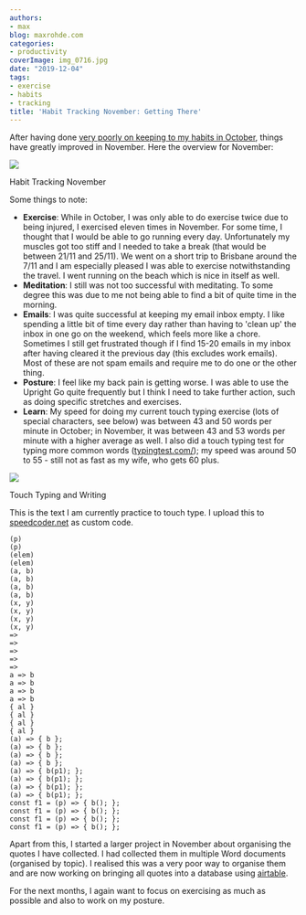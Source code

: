```yaml
---
authors:
- max
blog: maxrohde.com
categories:
- productivity
coverImage: img_0716.jpg
date: "2019-12-04"
tags:
- exercise
- habits
- tracking
title: 'Habit Tracking November: Getting There'
---
```


After having done [very poorly on keeping to my habits in October](https://maxrohde.com/2019/11/05/habit-tracking-october-injured-and-distracted/), things have greatly improved in November. Here the overview for November:

![](https://spearoflight.files.wordpress.com/2019/12/img_0716.jpg?w=1024)

Habit Tracking November

Some things to note:

- **Exercise**: While in October, I was only able to do exercise twice due to being injured, I exercised eleven times in November. For some time, I thought that I would be able to go running every day. Unfortunately my muscles got too stiff and I needed to take a break (that would be between 21/11 and 25/11). We went on a short trip to Brisbane around the 7/11 and I am especially pleased I was able to exercise notwithstanding the travel. I went running on the beach which is nice in itself as well.
- **Meditation**: I still was not too successful with meditating. To some degree this was due to me not being able to find a bit of quite time in the morning.
- **Emails**: I was quite successful at keeping my email inbox empty. I like spending a little bit of time every day rather than having to 'clean up' the inbox in one go on the weekend, which feels more like a chore. Sometimes I still get frustrated though if I find 15-20 emails in my inbox after having cleared it the previous day (this excludes work emails). Most of these are not spam emails and require me to do one or the other thing.
- **Posture**: I feel like my back pain is getting worse. I was able to use the Upright Go quite frequently but I think I need to take further action, such as doing specific stretches and exercises.
- **Learn**: My speed for doing my current touch typing exercise (lots of special characters, see below) was between 43 and 50 words per minute in October; in November, it was between 43 and 53 words per minute with a higher average as well. I also did a touch typing test for typing more common words ([typingtest.com/](https://www.typingtest.com/)); my speed was around 50 to 55 - still not as fast as my wife, who gets 60 plus.

![](https://spearoflight.files.wordpress.com/2019/12/annotation-2019-12-05-073832.png?w=1024)

Touch Typing and Writing

This is the text I am currently practice to touch type. I upload this to [speedcoder.net](http://www.speedcoder.net/) as custom code.

```
(p)
(p)
(elem)
(elem)
(a, b)
(a, b)
(a, b)
(a, b)
(x, y)
(x, y)
(x, y)
(x, y)
=>
=>
=>
=>
=>
a => b
a => b
a => b
a => b
{ al }
{ al }
{ al }
{ al }
(a) => { b };
(a) => { b };
(a) => { b };
(a) => { b };
(a) => { b(p1); };
(a) => { b(p1); };
(a) => { b(p1); };
(a) => { b(p1); };
const f1 = (p) => { b(); };
const f1 = (p) => { b(); };
const f1 = (p) => { b(); };
const f1 = (p) => { b(); };
```

Apart from this, I started a larger project in November about organising the quotes I have collected. I had collected them in multiple Word documents (organised by topic). I realised this was a very poor way to organise them and are now working on bringing all quotes into a database using [airtable](https://airtable.com/).

For the next months, I again want to focus on exercising as much as possible and also to work on my posture.
